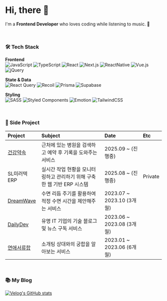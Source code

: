 

# Hi, there 👋
I'm a **Frontend Developer** who loves coding while listening to music. 💖

<br/>

### 🛠 Tech Stack

**Frontend**  
![JavaScript](https://img.shields.io/badge/javascript-%23323330.svg?style=flat-square&logo=javascript&logoColor=%23F7DF1E) ![TypeScript](https://img.shields.io/badge/typescript-%23007ACC.svg?style=flat-square&logo=typescript&logoColor=white) ![React](https://img.shields.io/badge/React-%2320232a.svg?style=flat-square&logo=react&logoColor=%2361DAFB) ![Next.js](https://img.shields.io/badge/Next.js-000000?style=flat-square&logo=nextdotjs&logoColor=white) ![ReactNative](https://img.shields.io/badge/ReactNative-%2320232a.svg?style=flat-square&logo=react&logoColor=%2361DAFB) ![Vue.js](https://img.shields.io/badge/vuejs-%2335495e.svg?style=flat-square&logo=vuedotjs&logoColor=%234FC08D) ![jQuery](https://img.shields.io/badge/jquery-%230769AD.svg?style=flat-square&logo=jquery&logoColor=white)  

**State & Data**  
![React Query](https://img.shields.io/badge/-React%20Query-FF4154?style=flat-square&logo=react%20query&logoColor=white) ![Recoil](https://img.shields.io/badge/Recoil-3578E5?style=flat-square&logo=recoil&logoColor=white) ![Prisma](https://img.shields.io/badge/Prisma-2D3748?style=flat-square&logo=Prisma&logoColor=white) ![Supabase](https://img.shields.io/badge/Supabase-3ECF8E?style=flat-square&logo=supabase&logoColor=white)  

**Styling**  
![SASS](https://img.shields.io/badge/SASS-hotpink.svg?style=flat-square&logo=SASS&logoColor=white) ![Styled Components](https://img.shields.io/badge/styled--components-DB7093?style=flat-square&logo=styled-components&logoColor=white) ![Emotion](https://img.shields.io/badge/Emotion-E6007A?style=flat-square&logo=Emotion&logoColor=white) ![TailwindCSS](https://img.shields.io/badge/tailwindcss-%2338B2AC.svg?style=flat-square&logo=tailwind-css&logoColor=white)  

<br/>

### 🤝 Side Project

|                             Project                                |        Subject                                  |          Date            |          Etc           |
|:-------------------------------------------------------------------|:------------------------------------------------|:------------------------ |:---------------------- |
|  [건강약속](https://github.com/hwangdaehan/healthPromise) | 근처에 있는 병원을 검색하고 예약 후 기록을 도와주는 서비스 | 2025.09 ~ (진행중)          |             |
|  SL미러텍 ERP | 실시간 작업 현황을 모니터링하고 관리하기 위해 구축한 웹 기반 ERP 시스템  | 2025.08 ~ (진행중)          |      Private       |
|  [DreamWave](https://github.com/let-sgoDreamTeam/dream-wave-front) |  수면 리듬 주기를 활용하여 적정 수면 시간을 제안해주는 서비스  | 2023.07 ~ 2023.10 (3개월)          |             |
| [DailyDev](https://github.com/TEAM-KN/daily_dev_front)             |  유명 IT 기업의 기술 블로그 및 뉴스 구독 서비스            | 2023.06 ~ 2023.08 (3개월)          |              |
| [연애서류합](https://github.com/kkomyoung/love-document-client)       |  소개팅 상대와의 궁합을 알아보는 서비스                   | 2023.01 ~ 2023.06 (6개월) |              |


<br />

### 📚 My Blog
[![Velog's GitHub stats](https://velog-readme-stats.vercel.app/api?name=kya754)](https://velog.io/@kya754)


<!--
**kkomyoung/kkomyoung** is a ✨ _special_ ✨ repository because its `README.md` (this file) appears on your GitHub profile.

Here are some ideas to get you started:

- 🔭 I’m currently working on ...
- 🌱 I’m currently learning ...
- 👯 I’m looking to collaborate on ...
- 🤔 I’m looking for help with ...
- 💬 Ask me about ...
- 📫 How to reach me: ...
- 😄 Pronouns: ...
- ⚡ Fun fact: ...
-->
